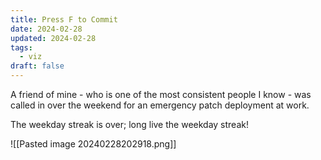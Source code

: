 ```yaml
---
title: Press F to Commit
date: 2024-02-28
updated: 2024-02-28
tags:
  - viz
draft: false
---
```

A friend of mine - who is one of the most consistent people I know - was called in over the weekend for an emergency patch deployment at work.

The weekday streak is over; long live the weekday streak!

![[Pasted image 20240228202918.png]]